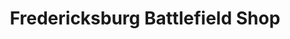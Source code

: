 ---
title: "Fredericksburg Battlefield Shop"
url: /fredericksburg/fredericksburg-battlefield-shop/
shop: Andenken
---